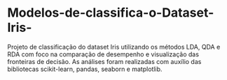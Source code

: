 # Modelos-de-classifica-o-Dataset-Iris-
Projeto de classificação do dataset Iris utilizando os métodos LDA, QDA e RDA com foco na comparação de desempenho e visualização das fronteiras de decisão. As análises foram realizadas com auxílio das bibliotecas scikit-learn, pandas, seaborn e matplotlib.
